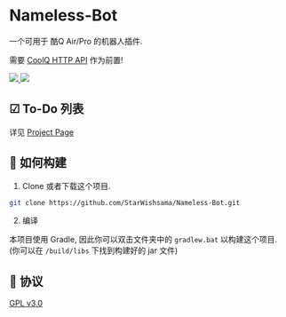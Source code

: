 # Nameless-Bot

一个可用于 酷Q Air/Pro 的机器人插件.

需要 [CoolQ HTTP API](https://github.com/richardchien/coolq-http-api) 作为前置!

<a href="https://github.com/StarWishsama/Nameless-Bot/blob/master/LICENSE">
  <img src="https://img.shields.io/github/license/StarWishsama/Nameless-Bot.svg?style=popout">
</a>
<a href="https://github.com/StarWishsama/Nameless-Bot/issues">
  <img src="https://img.shields.io/github/issues/StarWishsama/Nameless-Bot.svg?style=popout">
</a> 


## ☑ To-Do 列表
详见 [Project Page](https://github.com/StarWishsama/Nameless-Bot/projects/2)

## 💽 如何构建

1. Clone 或者下载这个项目.

```bash
git clone https://github.com/StarWishsama/Nameless-Bot.git
```

2. 编译

本项目使用 Gradle, 因此你可以双击文件夹中的 `gradlew.bat` 以构建这个项目.
(你可以在 `/build/libs` 下找到构建好的 jar 文件)

## 📜 协议 
[GPL v3.0](https://github.com/StarWishsama/Nameless-Bot/blob/master/LICENSE)
